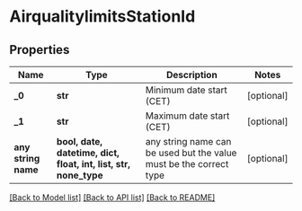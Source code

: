 # AirqualitylimitsStationId


## Properties
Name | Type | Description | Notes
------------ | ------------- | ------------- | -------------
**_0** | **str** | Minimum date start (CET) | [optional] 
**_1** | **str** | Maximum date start (CET) | [optional] 
**any string name** | **bool, date, datetime, dict, float, int, list, str, none_type** | any string name can be used but the value must be the correct type | [optional]

[[Back to Model list]](../README.md#documentation-for-models) [[Back to API list]](../README.md#documentation-for-api-endpoints) [[Back to README]](../README.md)


